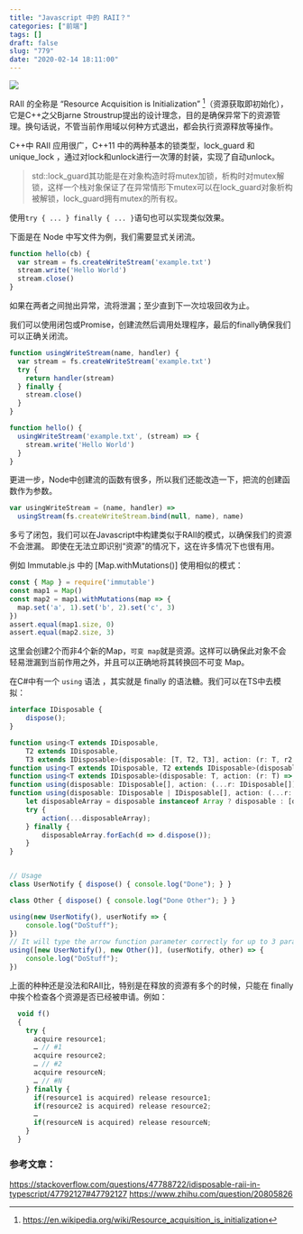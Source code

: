 ```yaml
---
title: "Javascript 中的 RAII？"
categories: ["前端"]
tags: []
draft: false
slug: "779"
date: "2020-02-14 18:11:00"
---
```


<img src="https://img.bi-bo.cn/2020/02/1147220378.png" >

RAII 的全称是 “Resource Acquisition is Initialization”  [^1]（资源获取即初始化），它是C++之父Bjarne Stroustrup提出的设计理念，目的是确保异常下的资源管理。换句话说，不管当前作用域以何种方式退出，都会执行资源释放等操作。

C++中 RAII 应用很广，C++11 中的两种基本的锁类型，lock_guard 和 unique_lock ，通过对lock和unlock进行一次薄的封装，实现了自动unlock。
> std::lock_guard其功能是在对象构造时将mutex加锁，析构时对mutex解锁，这样一个栈对象保证了在异常情形下mutex可以在lock_guard对象析构被解锁，lock_guard拥有mutex的所有权。

使用`try { ... } finally { ... }`语句也可以实现类似效果。

下面是在 Node 中写文件为例，我们需要显式关闭流。
```js
function hello(cb) {
  var stream = fs.createWriteStream('example.txt')
  stream.write('Hello World')
  stream.close()
}
```
如果在两者之间抛出异常，流将泄漏；至少直到下一次垃圾回收为止。

我们可以使用闭包或Promise，创建流然后调用处理程序，最后的finally确保我们可以正确关闭流。
```js
function usingWriteStream(name, handler) {
  var stream = fs.createWriteStream('example.txt')
  try {
    return handler(stream)
  } finally {
    stream.close()
  }
}

function hello() {
  usingWriteStream('example.txt', (stream) => {
    stream.write('Hello World')
  }
}
```
更进一步，Node中创建流的函数有很多，所以我们还能改造一下，把流的创建函数作为参数。

```js
var usingWriteStream = (name, handler) =>
  usingStream(fs.createWriteStream.bind(null, name), name)
```

多亏了闭包，我们可以在Javascript中构建类似于RAII的模式，以确保我们的资源不会泄漏。
即使在无法立即识别“资源”的情况下，这在许多情况下也很有用。

例如 Immutable.js 中的 [Map.withMutations()] 使用相似的模式：

```js
const { Map } = require('immutable')
const map1 = Map()
const map2 = map1.withMutations(map => {
  map.set('a', 1).set('b', 2).set('c', 3)
})
assert.equal(map1.size, 0)
assert.equal(map2.size, 3)
```
这里会创建2个而非4个新的Map，`可变 map`就是资源。这样可以确保此对象不会轻易泄漏到当前作用之外，并且可以正确地将其转换回不可变 Map。

在C#中有一个 `using` 语法 ，其实就是 finally 的语法糖。我们可以在TS中去模拟：

```ts
interface IDisposable {
    dispose();
}

function using<T extends IDisposable,
    T2 extends IDisposable,
    T3 extends IDisposable>(disposable: [T, T2, T3], action: (r: T, r2: T2, r3: T3) => void);
function using<T extends IDisposable, T2 extends IDisposable>(disposable: [T, T2], action: (r: T, r2: T2) => void);
function using<T extends IDisposable>(disposable: T, action: (r: T) => void);
function using(disposable: IDisposable[], action: (...r: IDisposable[]) => void)
function using(disposable: IDisposable | IDisposable[], action: (...r: IDisposable[]) => void) {
    let disposableArray = disposable instanceof Array ? disposable : [disposable];
    try {
        action(...disposableArray);
    } finally {
        disposableArray.forEach(d => d.dispose());
    }
}


// Usage
class UserNotify { dispose() { console.log("Done"); } }

class Other { dispose() { console.log("Done Other"); } }

using(new UserNotify(), userNotify => {
    console.log("DoStuff");
})
// It will type the arrow function parameter correctly for up to 3 parameters, but you can add more overloads above.
using([new UserNotify(), new Other()], (userNotify, other) => {
    console.log("DoStuff");
})
```

上面的种种还是没法和RAII比，特别是在释放的资源有多个的时候，只能在 finally 中挨个检查各个资源是否已经被申请。例如：
```js
  void f()
  {
    try {
      acquire resource1;
      … // #1
      acquire resource2;
      … // #2
      acquire resourceN;
      … // #N
    } finally {
      if(resource1 is acquired) release resource1;
      if(resource2 is acquired) release resource2;
      …
      if(resourceN is acquired) release resourceN;
    }
  }
```

[^1]: https://en.wikipedia.org/wiki/Resource_acquisition_is_initialization

### 参考文章：
https://stackoverflow.com/questions/47788722/idisposable-raii-in-typescript/47792127#47792127
https://www.zhihu.com/question/20805826

